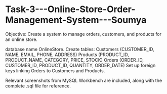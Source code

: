 # Task-3---Online-Store-Order-Management-System---Soumya

Objective: Create a system to manage orders, customers, and products for an online store.

database name OnlineStore.
Create tables:
Customers (CUSTOMER_ID, NAME, EMAIL, PHONE, ADDRESS)
Products (PRODUCT_ID, PRODUCT_NAME, CATEGORY, PRICE, STOCK)
Orders (ORDER_ID, CUSTOMER_ID, PRODUCT_ID, QUANTITY, ORDER_DATE)
Set up foreign keys linking Orders to Customers and Products.

Relevant screenshots from MySQL Workbench are included, along with the complete .sql file for reference.
